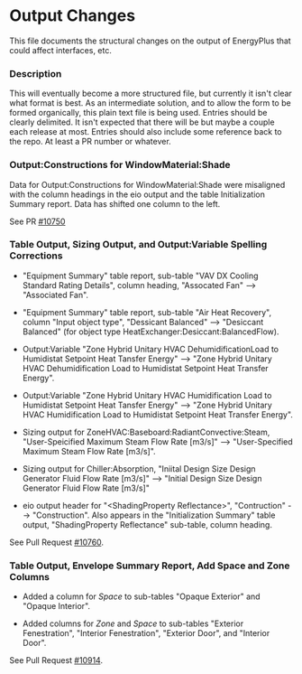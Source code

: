 Output Changes
==============

This file documents the structural changes on the output of EnergyPlus that could affect interfaces, etc.

### Description

This will eventually become a more structured file, but currently it isn't clear what format is best. As an intermediate solution, and to allow the form to be formed organically, this plain text file is being used. Entries should be clearly delimited. It isn't expected that there will be but maybe a couple each release at most. Entries should also include some reference back to the repo. At least a PR number or whatever.

### Output:Constructions for WindowMaterial:Shade
Data for Output:Constructions for WindowMaterial:Shade were misaligned with the column headings in the eio output and the table Initialization Summary report. Data has shifted one column to the left.

See PR [#10750](https://github.com/NREL/EnergyPlus/pull/10750)

### Table Output, Sizing Output, and Output:Variable Spelling Corrections
* "Equipment Summary" table report, sub-table "VAV DX Cooling Standard Rating Details", column heading, "Assocated Fan" --> "Associated Fan".

* "Equipment Summary" table report, sub-table "Air Heat Recovery", column "Input object type", "Dessicant Balanced" --> "Desiccant Balanced" (for object type HeatExchanger:Desiccant:BalancedFlow).

* Output:Variable "Zone Hybrid Unitary HVAC DehumidificationLoad to Humidistat Setpoint Heat Tansfer Energy" --> "Zone Hybrid Unitary HVAC Dehumidification Load to Humidistat Setpoint Heat Transfer Energy".

* Output:Variable "Zone Hybrid Unitary HVAC Humidification Load to Humidistat Setpoint Heat Tansfer Energy" --> "Zone Hybrid Unitary HVAC Humidification Load to Humidistat Setpoint Heat Transfer Energy".

* Sizing output for ZoneHVAC:Baseboard:RadiantConvective:Steam, "User-Speicified Maximum Steam Flow Rate [m3/s]" --> "User-Specified Maximum Steam Flow Rate [m3/s]".

* Sizing output for Chiller:Absorption, "Iniital Design Size Design Generator Fluid Flow Rate [m3/s]" --> "Initial Design Size Design Generator Fluid Flow Rate [m3/s]"

* eio output header for "\<ShadingProperty Reflectance\>", "Contruction" --> "Construction". Also appears in the "Initialization Summary" table output, "ShadingProperty Reflectance" sub-table, column heading.

See Pull Request [#10760](https://github.com/NREL/EnergyPlus/pull/10760).

### Table Output, Envelope Summary Report, Add Space and Zone Columns
* Added a column for *Space* to sub-tables "Opaque Exterior" and "Opaque Interior".

* Added columns for *Zone* and *Space* to sub-tables "Exterior Fenestration", "Interior Fenestration", "Exterior Door", and "Interior Door".

See Pull Request [#10914](https://github.com/NREL/EnergyPlus/pull/10914).
